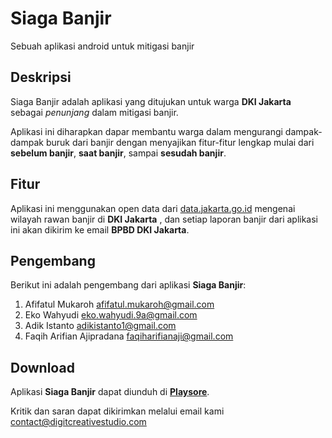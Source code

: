 # Siaga Banjir
Sebuah aplikasi android untuk mitigasi banjir

## Deskripsi
Siaga Banjir adalah aplikasi yang ditujukan untuk warga **DKI Jakarta** sebagai _penunjang_ dalam mitigasi banjir.

Aplikasi ini diharapkan dapar membantu warga dalam mengurangi dampak-dampak buruk dari banjir dengan menyajikan fitur-fitur lengkap 
mulai dari **sebelum banjir**, **saat banjir**, sampai **sesudah banjir**.

## Fitur
Aplikasi ini menggunakan open data dari [data.jakarta.go.id](www.data.jakarta.go.id) mengenai wilayah rawan banjir di **DKI Jakarta**
, dan setiap laporan banjir dari aplikasi ini akan dikirim ke email **BPBD DKI Jakarta**.

## Pengembang
Berikut ini adalah pengembang dari aplikasi **Siaga Banjir**:

1. Afifatul Mukaroh [afifatul.mukaroh@gmail.com](mailto:afifatul.mukaroh@gmail.com)
2. Eko Wahyudi [eko.wahyudi.9a@gmail.com](mailto:eko.wahyudi.9a@gmail.com)
3. Adik Istanto [adikistanto1@gmail.com](mailto:adikistanto1@gmail.com)
4. Faqih Arifian Ajipradana [faqiharifianaji@gmail.com](mailto:faqiharifianaji@gmail.com)

## Download 
Aplikasi **Siaga Banjir** dapat diunduh di [**Playsore**](https://play.google.com/store/apps/details?id=com.digitcreativestudio.siagabanjir).

Kritik dan saran dapat dikirimkan melalui email kami [contact@digitcreativestudio.com](mailto:contact@digitcreativestudio.com)
